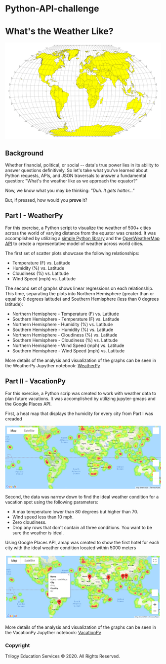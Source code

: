 # Python-API-challenge

# What's the Weather Like?

![Equator](Images/equatorsign.png)

## Background

Whether financial, political, or social -- data's true power lies in its ability to answer questions definitively. So let's take what you've learned about Python requests, APIs, and JSON traversals to answer a fundamental question: "What's the weather like as we approach the equator?"

Now, we know what you may be thinking: _"Duh. It gets hotter..."_

But, if pressed, how would you **prove** it?

## Part I - WeatherPy

For this exercise, a Python script to visualize the weather of 500+ cities across the world of varying distance from the equator was created. It was accomplished by utilizing a [simple Python library](https://pypi.python.org/pypi/citipy) and the [OpenWeatherMap API](https://openweathermap.org/api) to create a representative model of weather across world cities.

The first set of scatter plots showcase the following relationships:

* Temperature (F) vs. Latitude
* Humidity (%) vs. Latitude
* Cloudiness (%) vs. Latitude
* Wind Speed (mph) vs. Latitude

The second set of graphs shows linear regressions on each relationship. This time, separating the plots into Northern Hemisphere (greater than or equal to 0 degrees latitude) and Southern Hemisphere (less than 0 degrees latitude):

* Northern Hemisphere - Temperature (F) vs. Latitude
* Southern Hemisphere - Temperature (F) vs. Latitude
* Northern Hemisphere - Humidity (%) vs. Latitude
* Southern Hemisphere - Humidity (%) vs. Latitude
* Northern Hemisphere - Cloudiness (%) vs. Latitude
* Southern Hemisphere - Cloudiness (%) vs. Latitude
* Northern Hemisphere - Wind Speed (mph) vs. Latitude
* Southern Hemisphere - Wind Speed (mph) vs. Latitude

More details of the analysis and visualization of the graphs can be seen in the WeatherPy Jupyther notebook: [WeatherPy](WeatherPy/WeatherPy.ipynb)


## Part II - VacationPy

For this exercise, a Python scrip was created to work with weather data to plan future vacations. It was accomplished by utilizing jupyter-gmaps and the Google Places API.

First, a heat map that displays the humidity for every city from Part I was creaded

![Heat map all cities](VacationPy/Images/all_cities_humidity_map.png)

Second, the data was narrow down to find the ideal weather condition for a vacation spot using the following parameters:

* A max temperature lower than 80 degrees but higher than 70.
* Wind speed less than 10 mph.
* Zero cloudiness.
* Drop any rows that don't contain all three conditions. You want to be sure the weather is ideal.

Using Google Places API, amap was created to show the first hotel for each city with the ideal weather condition located within 5000 meters 

![hotel map](VacationPy/Images/hotel_map.png)

More details of the analysis and visualization of the graphs can be seen in the VacationPy Jupyther notebook: [VacationPy](VacationPy/VacationPy.ipynb)

### Copyright

Trilogy Education Services © 2020. All Rights Reserved.
